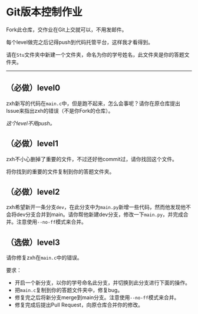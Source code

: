 # Git版本控制作业

Fork此仓库，交作业在Git上交就可以，不用发邮件。

每个level做完之后记得push到代码托管平台，这样我才看得到。

请在`Stu`文件夹中新建一个文件夹，命名为你的学号姓名，此文件夹是你的答题文件夹。

---

## （必做）level0

zxh新写的代码在`main.c`中，但是跑不起来，怎么会事呢？请你在原仓库提出Issue来指出zxh的错误（不是你Fork的仓库）。

*这个level不用push。*

## （必做）level1

zxh不小心删掉了重要的文件，不过还好他commit过，请你找回这个文件。

将你找到的重要的文件复制到你的答题文件夹。

## （必做）level2

zxh希望新开一条分支`dev`，在此分支中为`main.py`新增一些代码，然而他发现他不会将dev分支合并到main。请你帮他新建dev分支，修改一下`main.py`，并完成合并。注意使用`--no-ff`模式来合并。

## （选做）level3

请你修复zxh在`main.c`中的错误。

要求：

- 开启一个新分支，以你的学号命名此分支，并切换到此分支进行下面的操作。
- 把`main.c`复制到你的答题文件夹中，修复bug。
- 修复完之后将新分支merge到main分支。注意使用`--no-ff`模式来合并。
- 修复完成后提出Pull Request，向原仓库合并你的修改。

